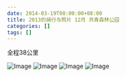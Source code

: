 ```yaml
---
date: 2014-03-19T00:00:00+08:00
title: 2013的骑行与照片 12月 共青森林公园
categories: []
tags: []
---
```

全程38公里

![Image](/_image/2014-03-18/13-04-08.jpg)
![Image](/_image/2014-03-18/13-04-11.jpg)
![Image](/_image/2014-03-18/13-04-12.jpg)
![Image](/_image/2014-03-18/13-04-15.jpg)
